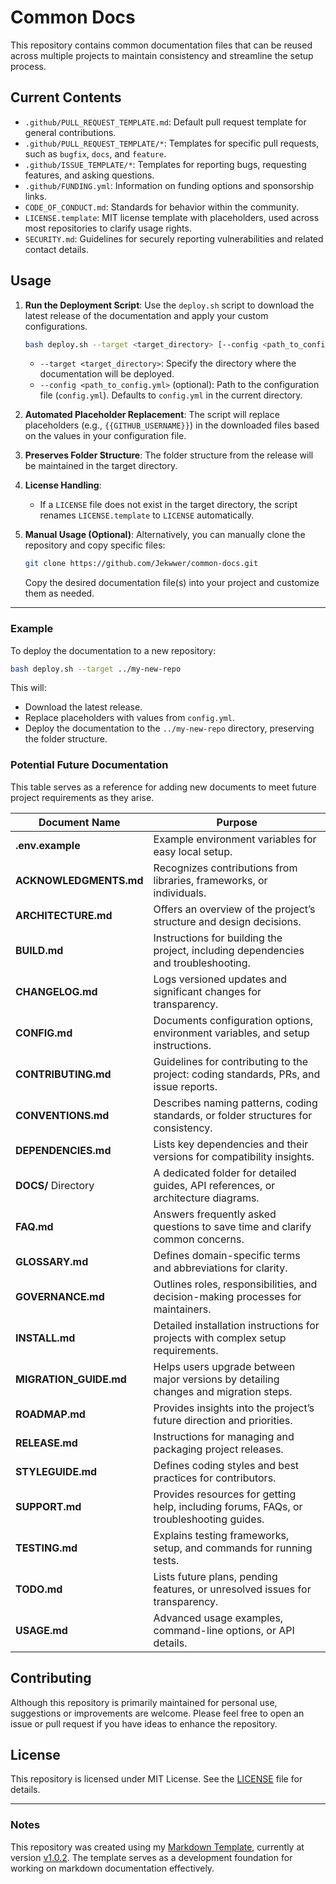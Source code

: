 # Common Docs

This repository contains common documentation files that can be reused across multiple projects
to maintain consistency and streamline the setup process.

## Current Contents

- `.github/PULL_REQUEST_TEMPLATE.md`: Default pull request template for general contributions.
- `.github/PULL_REQUEST_TEMPLATE/*`: Templates for specific pull requests, such as `bugfix`, `docs`, and `feature`.
- `.github/ISSUE_TEMPLATE/*`: Templates for reporting bugs, requesting features, and asking questions.
- `.github/FUNDING.yml`: Information on funding options and sponsorship links.
- `CODE_OF_CONDUCT.md`: Standards for behavior within the community.
- `LICENSE.template`: MIT license template with placeholders, used across most repositories to clarify usage rights.
- `SECURITY.md`: Guidelines for securely reporting vulnerabilities and related contact details.

## Usage

1. **Run the Deployment Script**:
   Use the `deploy.sh` script to download the latest release of the documentation and apply your custom configurations.

   ```bash
   bash deploy.sh --target <target_directory> [--config <path_to_config.yml>]
   ```

   - `--target <target_directory>`: Specify the directory where the documentation will be deployed.
   - `--config <path_to_config.yml>` (optional): Path to the configuration file (`config.yml`). Defaults to `config.yml` in the current directory.

2. **Automated Placeholder Replacement**:
   The script will replace placeholders (e.g., `{{GITHUB_USERNAME}}`) in the downloaded files based on the values in your configuration file.

3. **Preserves Folder Structure**:
   The folder structure from the release will be maintained in the target directory.

4. **License Handling**:
   - If a `LICENSE` file does not exist in the target directory, the script renames `LICENSE.template` to `LICENSE` automatically.

5. **Manual Usage (Optional)**:
   Alternatively, you can manually clone the repository and copy specific files:

   ```bash
   git clone https://github.com/Jekwwer/common-docs.git
   ```

   Copy the desired documentation file(s) into your project and customize them as needed.

---

### Example

To deploy the documentation to a new repository:

```bash
bash deploy.sh --target ../my-new-repo
```

This will:
- Download the latest release.
- Replace placeholders with values from `config.yml`.
- Deploy the documentation to the `../my-new-repo` directory, preserving the folder structure.


### Potential Future Documentation

This table serves as a reference for adding new documents to meet future project requirements as they arise.

| **Document Name**      | **Purpose**                                                                             |
| ---------------------- | --------------------------------------------------------------------------------------- |
| **.env.example**       | Example environment variables for easy local setup.                                     |
| **ACKNOWLEDGMENTS.md** | Recognizes contributions from libraries, frameworks, or individuals.                    |
| **ARCHITECTURE.md**    | Offers an overview of the project’s structure and design decisions.                     |
| **BUILD.md**           | Instructions for building the project, including dependencies and troubleshooting.      |
| **CHANGELOG.md**       | Logs versioned updates and significant changes for transparency.                        |
| **CONFIG.md**          | Documents configuration options, environment variables, and setup instructions.         |
| **CONTRIBUTING.md**    | Guidelines for contributing to the project: coding standards, PRs, and issue reports.   |
| **CONVENTIONS.md**     | Describes naming patterns, coding standards, or folder structures for consistency.      |
| **DEPENDENCIES.md**    | Lists key dependencies and their versions for compatibility insights.                   |
| **DOCS/** Directory    | A dedicated folder for detailed guides, API references, or architecture diagrams.       |
| **FAQ.md**             | Answers frequently asked questions to save time and clarify common concerns.            |
| **GLOSSARY.md**        | Defines domain-specific terms and abbreviations for clarity.                            |
| **GOVERNANCE.md**      | Outlines roles, responsibilities, and decision-making processes for maintainers.        |
| **INSTALL.md**         | Detailed installation instructions for projects with complex setup requirements.        |
| **MIGRATION_GUIDE.md** | Helps users upgrade between major versions by detailing changes and migration steps.    |
| **ROADMAP.md**         | Provides insights into the project’s future direction and priorities.                   |
| **RELEASE.md**         | Instructions for managing and packaging project releases.                               |
| **STYLEGUIDE.md**      | Defines coding styles and best practices for contributors.                              |
| **SUPPORT.md**         | Provides resources for getting help, including forums, FAQs, or troubleshooting guides. |
| **TESTING.md**         | Explains testing frameworks, setup, and commands for running tests.                     |
| **TODO.md**            | Lists future plans, pending features, or unresolved issues for transparency.            |
| **USAGE.md**           | Advanced usage examples, command-line options, or API details.                          |

## Contributing

Although this repository is primarily maintained for personal use, suggestions or improvements are welcome.
Please feel free to open an issue or pull request if you have ideas to enhance the repository.

## License

This repository is licensed under MIT License. See the [LICENSE][LICENSE] file for details.

---

### Notes

This repository was created using my [Markdown Template][markdown-template],
currently at version [v1.0.2][markdown-template-v1.0.2].
The template serves as a development foundation for working on markdown documentation effectively.

[markdown-template]: https://github.com/Jekwwer/markdown-template
[markdown-template-v1.0.2]: https://github.com/Jekwwer/markdown-template/tree/v1.0.2
[LICENSE]: LICENSE
